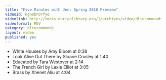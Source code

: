 ```yaml
---
title: "Five Minutes with Jen: Spring 2018 Preview"
videoid: HgnobP0rfyo
videolink: http://tonks.darienlibrary.org/1/archives/video/dlrecommends/20171031_five_minutes_jen.mov
videoformat: MOV
category: dlrecommends
layout: video
published: yes
---
```


* White Houses by Amy Bloom at 0:38
* Look Alive Out There by Sloane Crosley at 1:40
* Educated by Tara Westover at 2:14
* The French Girl by Lexie Elliot at 3:05
* Brass by Xhenet Aliu at 4:04
